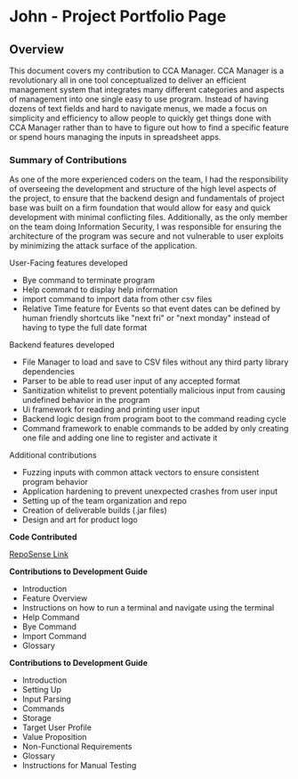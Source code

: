 # John - Project Portfolio Page

## Overview
This document covers my contribution to CCA Manager. CCA Manager is a revolutionary all in one tool conceptualized to deliver an efficient management system that integrates many different categories and aspects of management into one single easy to use program.
Instead of having dozens of text fields and hard to navigate menus, we made a focus on simplicity and efficiency to allow people to quickly get things done with CCA Manager rather than to have to figure out how to find a specific feature or spend hours managing the inputs in spreadsheet apps.

### Summary of Contributions

As one of the more experienced coders on the team, I had the responsibility of overseeing the development and structure of the high level aspects of the project, to ensure that the backend design and fundamentals of project base was built on a firm foundation that would allow for easy and quick development with minimal conflicting files.
Additionally, as the only member on the team doing Information Security, I was responsible for ensuring the architecture of the program was secure and not vulnerable to user exploits by minimizing the attack surface of the application.


User-Facing features developed

* Bye command to terminate program
* Help command to display help information
* import command to import data from other csv files
* Relative Time feature for Events so that event dates can be defined by human friendly shortcuts like "next fri" or "next monday" instead of having to type the full date format

Backend features developed

* File Manager to load and save to CSV files without any third party library dependencies
* Parser to be able to read user input of any accepted format
* Sanitization whitelist to prevent potentially malicious input from causing undefined behavior in the program
* Ui framework for reading and printing user input
* Backend logic design from program boot to the command reading cycle
* Command framework to enable commands to be added by only creating one file and adding one line to register and activate it

Additional contributions

* Fuzzing inputs with common attack vectors to ensure consistent program behavior
* Application hardening to prevent unexpected crashes from user input
* Setting up of the team organization and repo
* Creation of deliverable builds (.jar files)
* Design and art for product logo


**Code Contributed**

[RepoSense Link](https://nus-cs2113-ay2021s1.github.io/tp-dashboard/#breakdown=true&search=&sort=groupTitle&sortWithin=title&since=2020-09-27&timeframe=commit&mergegroup=&groupSelect=groupByRepos&checkedFileTypes=docs~functional-code~test-code~other&tabOpen=true&tabType=authorship&tabAuthor=JohnNub&tabRepo=AY2021S1-CS2113T-F14-1%2Ftp%5Bmaster%5D&authorshipIsMergeGroup=false&authorshipFileTypes=docs~functional-code~test-code~other)

**Contributions to Development Guide**
* Introduction
* Feature Overview
* Instructions on how to run a terminal and navigate using the terminal
* Help Command
* Bye Command
* Import Command
* Glossary


**Contributions to Development Guide**
* Introduction
* Setting Up
* Input Parsing
* Commands
* Storage
* Target User Profile
* Value Proposition
* Non-Functional Requirements
* Glossary
* Instructions for Manual Testing
